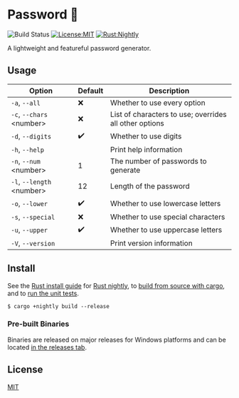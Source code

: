 # Password 🔑

![Build Status](https://github.com/matteopolak/password/actions/workflows/rust.yml/badge.svg)
[![License:MIT](https://img.shields.io/badge/license-MIT-yellow.svg)](https://opensource.org/licenses/MIT)
[![Rust:Nightly](https://img.shields.io/badge/rust-nightly-blue.svg)](https://www.rust-lang.org/tools/install)

A lightweight and featureful password generator.

## Usage

| Option                      | Default                   | Description                                            |
| --------------------------- | ------------------------- | ------------------------------------------------------ |
| `-a`, `--all`               | ❌                        | Whether to use every option                            |
| `-c`, `--chars` \<number\>  | ❌                        | List of characters to use; overrides all other options |
| `-d`, `--digits`            | ✔️                        | Whether to use digits                                  |
| `-h`, `--help`              |                           | Print help information                                 |
| `-n`, `--num` \<number\>    | 1                         | The number of passwords to generate                    |
| `-l`, `--length` \<number\> | 12                        | Length of the password                                 |
| `-o`, `--lower`             | ✔️                        | Whether to use lowercase letters                       |
| `-s`, `--special`           | ❌                        | Whether to use special characters                      |
| `-u`, `--upper`             | ✔️                        | Whether to use uppercase letters                       |
| `-V`, `--version`           | | Print version information |

## Install

See the [Rust install guide](https://www.rust-lang.org/tools/install) for [Rust nightly](https://doc.rust-lang.org/book/appendix-07-nightly-rust.html),
to [build from source with cargo](https://doc.rust-lang.org/cargo/commands/cargo-build.html), and to [run the unit tests](https://doc.rust-lang.org/cargo/commands/cargo-test.html).

```
$ cargo +nightly build --release
```

### Pre-built Binaries

Binaries are released on major releases for Windows platforms and can be located [in the releases tab](https://github.com/matteopolak/baerscript/releases).

## License

[MIT](./LICENSE)
